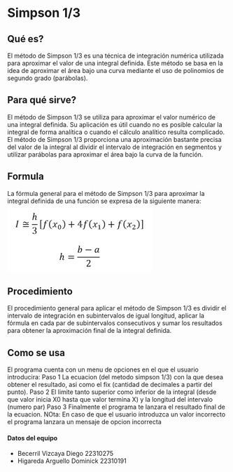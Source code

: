 # Simpson 1/3 #

## Qué es? ##
El método de Simpson 1/3 es una técnica de integración numérica utilizada para aproximar el valor de una integral definida. Este método se basa en la idea de aproximar el área bajo una curva mediante el uso de polinomios de segundo grado (parábolas).

## Para qué sirve? ##
El método de Simpson 1/3 se utiliza para aproximar el valor numérico de una integral definida. Su aplicación es útil cuando no es posible calcular la integral de forma analítica o cuando el cálculo analítico resulta complicado. El método de Simpson 1/3 proporciona una aproximación bastante precisa del valor de la integral al dividir el intervalo de integración en segmentos y utilizar parábolas para aproximar el área bajo la curva de la función.

## Formula ##
La fórmula general para el método de Simpson 1/3 para aproximar la integral definida de una función se expresa de la siguiente manera:   
![simpson-1-3.png](/Images/fSimpson.png) 

## Procedimiento ##
El procedimiento general para aplicar el método de Simpson 1/3 es dividir el intervalo de integración en subintervalos de igual longitud, aplicar la fórmula en cada par de subintervalos consecutivos y sumar los resultados para obtener la aproximación final de la integral definida.

## Como se usa ##
El programa cuenta con un menu de opciones en el que el usuario introducira: 
Paso 1
La ecuacion (del metodo simpson 1/3) con la que desea obtener el resultado, asi como el fix (cantidad de decimales a partir del punto).
Paso 2
El limite tanto superior como inferior de la integral (desde que valor inicia X0 hasta que valor termina X) y la longitud del intervalo (numero par)
Paso 3
Finalmente el programa te lanzara el resultado final de la ecuacion.
NOta: En caso de que el usuario introduzca un valor incorrecto el programa lanzara un mensaje de opcion incorrecta

#### Datos del equipo ####
- Becerril Vizcaya Diego 22310275
- Higareda Arguello Dominick 22310191